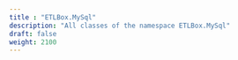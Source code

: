 ```yaml
---
title : "ETLBox.MySql"
description: "All classes of the namespace ETLBox.MySql"
draft: false
weight: 2100
---
```

